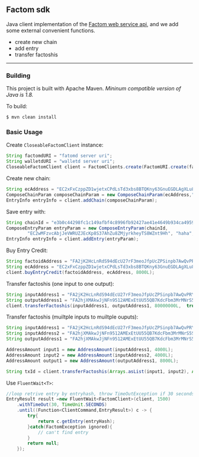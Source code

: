 ## Factom sdk 

Java client implementation of the [Factom web service api](https://docs.factom.com/api), and we add some external convenient functions.

 - create new chain
 - add entry
 - transfer factoshis 

___

### Building

This project is built with Apache Maven.  *Mininum compatible version of Java is 1.8.* 

To build:

`$ mvn clean install`


### Basic Usage


Create `CloseableFactomClient` instance:
```java
String factomdURI = "fatomd server uri";
String walletdURI = "walletd server uri";
CloseableFactomClient client = FactomClients.create(FactomURI.create(factomdURI, walletdURI));
```


Create new chain:

```java
String ecAddress = "EC2xFxCzppZD1wjetxCPdLsTd3xbs8BTQKny63GnuEGDLAgXLu8z";
ComposeChainParam composeChainParam = new ComposeChainParam(ecAddress,"sha256hex-content", Arrays.asList("wancloud","factom","api","testing","101")
EntryInfo entryInfo = client.addChain(composeChainParam);
``` 


Save entry with:

```java
String chainId = "e3b0c44298fc1c149afbf4c8996fb92427ae41e4649b934ca495991b7852b855";
ComposeEntryParam entryParam = new ComposeEntryParam(chainId,
        "EC2wMFzvcAbjJeVWRUZJEcKp8S37AhZu8ZMjyrkheyTS8WZnt9Hh", "haha", Arrays.asList("add-entry-test","1001"));
EntryInfo entryInfo = client.addEntry(entryParam);
```


Buy Entry Credit:
```java
String factoidAddress = "FA2jK2HcLnRdS94dEcU27rF3meoJfpUcZPSinpb7AwQvPRY6RL1Q";
String ecAddress = "EC2xFxCzppZD1wjetxCPdLsTd3xbs8BTQKny63GnuEGDLAgXLu8z";
client.buyEntryCredit(factoidAddress, ecAddress, 8000L);
```


Transfer factoshis (one input to one output):

```java
String inputAddress1 = "FA2jK2HcLnRdS94dEcU27rF3meoJfpUcZPSinpb7AwQvPRY6RL1Q";
String outputAddress1 = "FA2hjXMAkwJjNFn9512AMExEtUU55QB7KdcFbm3MrMNrS5SxBw81";
client.transferFactoshis(inputAddress1, outputAddress1, 80000000L,  true);
```


Transfer factoshis (muiltple inputs to muiltple ouputs):

```java
String inputAddress1 = "FA2jK2HcLnRdS94dEcU27rF3meoJfpUcZPSinpb7AwQvPRY6RL1Q";
String inputAddress2 = "FA2hjXMAkwJjNFn9512AMExEtUU55QB7KdcFbm3MrMNrS5SxBw81";
String outputAddress1 = "FA2hjXMAkwJjNFn9512AMExEtUU55QB7KdcFbm3MrMNrS5SxBw81";

AddressAmount input1 = new AddressAmount(inputAddress1, 4000L);
AddressAmount input2 = new AddressAmount(inputAddress2, 4000L);
AddressAmount output1 = new AddressAmount(outputAddress1, 8000L);

String txId = client.transferFactoshis(Arrays.asList(input1, input2), Arrays.asList(output1), inputAddress1);
```


Use `FluentWait<T>`:

```java
//loop retrive entry by entryhash, throw TimeOutException if 30 seconds timed out.
EntryResult result =new FluentWait<FactomClient>(client, 1500)
    .withTimeOut(30, TimeUnit.SECONDS)
    .until((Function<ClientCommand,EntryResult>) c -> { 
        try{
            return c.getEntry(entryHash);
        }catch(FactomException ignored){
            // can't find entry
        }
        return null;
    });
```


